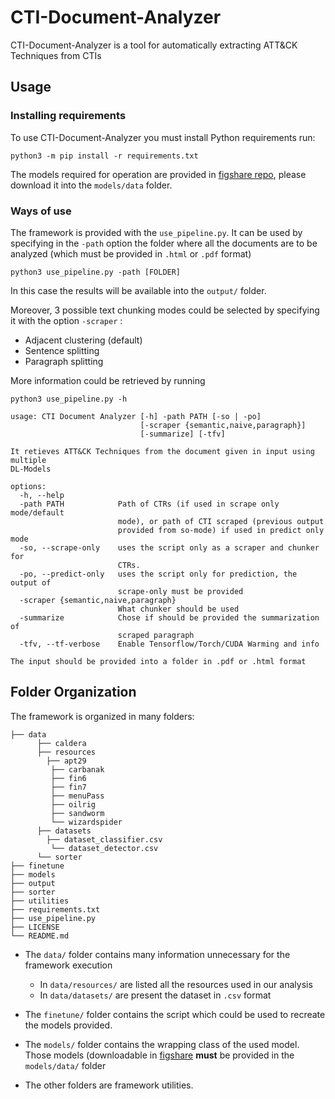 # CTI-Document-Analyzer

CTI-Document-Analyzer is a tool for automatically extracting ATT&CK Techniques from CTIs

## Usage

### Installing requirements

To use CTI-Document-Analyzer you must install Python requirements run:

```
python3 -m pip install -r requirements.txt 
```

The models required for operation are provided in [figshare repo](https://figshare.com/articles/software/Models_for_CTI-Document-Analyzer/25125320), please download it into the `models/data` folder.

### Ways of use

The framework is provided with the `use_pipeline.py`. It can be used by specifying in the `-path` option the folder where all the documents are to be analyzed (which must be provided in `.html` or `.pdf` format)

```
python3 use_pipeline.py -path [FOLDER] 
```

In this case the results will be available into the `output/` folder.

Moreover, 3 possible text chunking modes could be selected by specifying it with the option `-scraper` :

- Adjacent clustering (default)
- Sentence splitting
- Paragraph splitting

More information could be retrieved by running

```
python3 use_pipeline.py -h 
```

```
usage: CTI Document Analyzer [-h] -path PATH [-so | -po]
                             [-scraper {semantic,naive,paragraph}]
                             [-summarize] [-tfv]

It retieves ATT&CK Techniques from the document given in input using multiple
DL-Models

options:
  -h, --help            
  -path PATH            Path of CTRs (if used in scrape only mode/default
                        mode), or path of CTI scraped (previous output
                        provided from so-mode) if used in predict only mode
  -so, --scrape-only    uses the script only as a scraper and chunker for
                        CTRs.
  -po, --predict-only   uses the script only for prediction, the output of
                        scrape-only must be provided
  -scraper {semantic,naive,paragraph}
                        What chunker should be used
  -summarize            Chose if should be provided the summarization of
                        scraped paragraph
  -tfv, --tf-verbose    Enable Tensorflow/Torch/CUDA Warming and info

The input should be provided into a folder in .pdf or .html format

```
## Folder Organization

The framework is organized in many folders:

```
├── data
      ├── caldera
      ├── resources
      	├── apt29
         ├── carbanak
         ├── fin6
         ├── fin7
         ├── menuPass
         ├── oilrig
         ├── sandworm
         └── wizardspider
      ├── datasets
      	├── dataset_classifier.csv
         └── dataset_detector.csv
      └── sorter
├── finetune
├── models
├── output
├── sorter
├── utilities
├── requirements.txt
├── use_pipeline.py
├── LICENSE
└── README.md

```

- The `data/` folder contains many information    unnecessary for the framework execution
  - In `data/resources/` are listed all the resources used in our analysis
  - In `data/datasets/` are present the dataset in `.csv` format

- The `finetune/` folder contains the script which could be used to recreate the models provided.
- The `models/` folder contains the wrapping class of the used model. Those models (downloadable in [figshare](https://figshare.com/articles/software/Models_for_CTI-Document-Analyzer/25125320) **must** be provided in the `models/data/` folder 
- The other folders are framework utilities.

